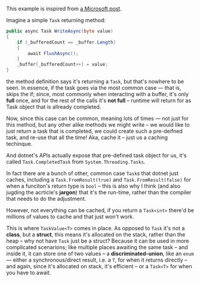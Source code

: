 This example is inspired from [a Microsoft post](https://devblogs.microsoft.com/dotnet/understanding-the-whys-whats-and-whens-of-valuetask/).

Imagine a simple `Task` returning method:


```C#
public async Task WriteAsync(byte value)
{
    if (_bufferedCount == _buffer.Length)
    {
        await FlushAsync();
    }
    _buffer[_bufferedCount++] = value;
}
```
the method definition says it's returning a `Task`, but that's nowhere to be seen. In essence, if the task goes via the most common case — that is, skips the if; since, most commonly when interacting with a buffer, it's only __full__ once, and for the rest of the calls it's __not full__ –  runtime will return for as Task object that is allready completed.

Now, since this case can be common, meaning lots of times — not just for this method, but any other alike methods we might write – we would like to just return a task that is completed, we could create such a pre-deifned task, and re-use that all the time! Aka, cache it – just us a caching techinque.

And dotnet's APIs actually expose that pre-defined task object for us, it's called `Task.CompletedTask` from `System.Threading.Tasks`.

In fact there are a bunch of other, common case `Task`s that dotnet just caches, including a `Task.FromResult(true)` and `Task.FromResult(false)` for when a funciton's return type is `bool` – this is also why I think (and also jugding the acrticle's __jargon__) that it's the run-time, rather than the compiler that needs to do the adjustment.

However, not everything can be cached, if you return a `Task<int>` there'd be millions of values to cache and that just won't work.

This is where `TaskValue<T>` comes in place. As opposed to `Task` it's not a __class__, but a __struct__, this means it's allocated on the stack, rather than the heap – why not have `Task` just be a struct? Because it can be used in more complicated scenarions; like multiple places awaiting the same task – and inside it, it can store one of two values – a __discriminated-union__, like an `enum` –– either a synchronous/direct result, i.e. a `T`, for when it returns directly – and again, since it's allocated on stack, it's efficient – or a `Task<T>` for when you have to await.